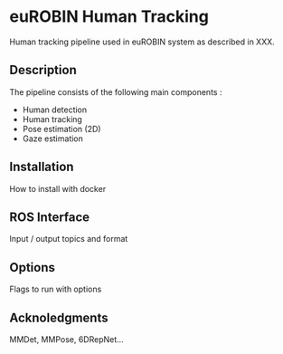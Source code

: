 # euROBIN Human Tracking

Human tracking pipeline used in euROBIN system as described in XXX.

## Description

The pipeline consists of the following main components :
- Human detection
- Human tracking
- Pose estimation (2D)
- Gaze estimation

## Installation
How to install with docker

## ROS Interface
Input / output topics and format

## Options
Flags to run with options

## Acknoledgments
MMDet, MMPose, 6DRepNet...
